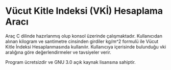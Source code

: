 # Vücut Kitle Indeksi (VKİ) Hesaplama Aracı


Araç C dilinde hazırlanmış olup konsol üzerinde çalışmaktadır. Kullanıcıdan alınan kilogram ve santimetre cinsinden girdiler kg/m^2 formulü ile Vücut Kitle İndeksi Hesaplanmasında kullanılır.
Kullanıcıya içerisinde bulunduğu vki aralığına göre değerlendirmeler ve tavsiyeler verir.

Program ücretsizdir ve GNU 3.0 açık kaynak lisansına sahiptir.

